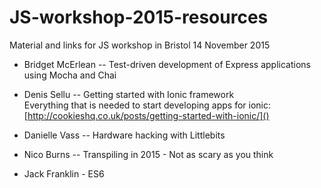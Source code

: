 # JS-workshop-2015-resources
Material and links for JS workshop in Bristol 14 November 2015

- Bridget McErlean -- Test-driven development of Express applications using Mocha and Chai

- Denis Sellu  --  Getting started with Ionic framework     
  Everything that is needed to start developing apps for ionic:    
  [http://cookieshq.co.uk/posts/getting-started-with-ionic/]()
  
- Danielle Vass  --  Hardware hacking with Littlebits

- Nico Burns  --  Transpiling in 2015 - Not as scary as you think

- Jack Franklin - ES6 
